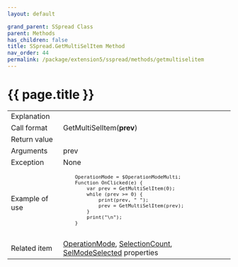 ```yaml
---
layout: default

grand_parent: SSpread Class
parent: Methods
has_children: false
title: SSpread.GetMultiSelItem Method
nav_order: 44
permalink: /package/extension5/sspread/methods/getmultiselitem
---
```

# {{ page.title }}

<table>
  <tr>
    <td>Explanation</td>
    <td colspan="2"></td>
  </tr>
  <tr>
    <td>Call format</td>
    <td colspan="2">GetMultiSelItem(<b>prev</b>)</td>
  </tr>
  <tr>
    <td>Return value</td>
    <td colspan="2"></td>
  </tr>  
  <tr>
    <td>Arguments</td>
    <td>prev</td>
    <td></td>
  </tr>
  <tr>
    <td>Exception</td>
    <td colspan="2">None</td>
  </tr>
  <tr>
    <td>Example of use</td>
    <td colspan="2"><code><pre>
    OperationMode = $OperationModeMulti;
    Function OnClicked(e) {
        var prev = GetMultiSelItem(0);
        while (prev >= 0) {
            print(prev, " ");
            prev = GetMultiSelItem(prev);
        }
        print("\n");
    }
    </pre></code></td>
  </tr>
  <tr>
    <td>Related item</td>
    <td colspan="2"><a href="/package/extension5/sspread/properties/operationmode">OperationMode</a>, <a href="/package/extension5/sspread/properties/selectioncount">SelectionCount</a>, <a href="/package/extension5/sspread/properties/selmodeselected">SelModeSelected</a> properties</td>
  </tr>
</table>
